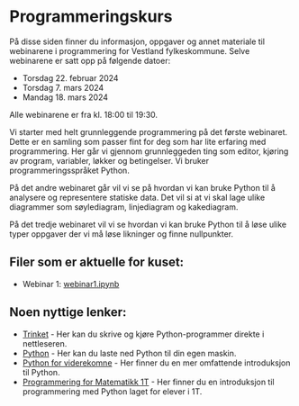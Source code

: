 # Programmeringskurs

På disse siden finner du informasjon, oppgaver og annet materiale til webinarene i programmering for Vestland fylkeskommune. Selve webinarene er satt opp på følgende datoer:

* Torsdag 22. februar 2024
* Torsdag 7. mars 2024
* Mandag 18. mars 2024

Alle webinarene er fra kl. 18:00 til 19:30.

Vi starter med helt grunnleggende programmering på det første webinaret. Dette er en samling som passer fint for deg som har lite erfaring med programmering. Her går vi gjennom grunnleggeden ting som editor, kjøring av program, variabler, løkker og betingelser. Vi bruker programmeringsspråket Python. 

På det andre webinaret går vil vi se på hvordan vi kan bruke Python til å analysere og representere statiske data. Det vil si at vi skal lage ulike diagrammer som søylediagram, linjediagram og kakediagram. 

På det tredje webinaret vil vi se hvordan vi kan bruke Python til å løse ulike typer oppgaver der vi må løse likninger og finne nullpunkter. 

## Filer som er aktuelle for kuset: 


<ul>
    <li>Webinar 1: <a href="programmer/webinar1.ipynb">webinar1.ipynb</a></li>
    <!--
    <li>Webinar 2: <a href="programmer/webinar2/webinar2.ipynb">webinar2.ipynb</a></li>
        <li>Webinar 3: <a href="programmer/webinar3.ipynb">webinar3.ipynb</a></li>
    -->
</ul>

 
## Noen nyttige lenker:

* [Trinket](https://trinket.io/) - Her kan du skrive og kjøre Python-programmer direkte i nettleseren.
* [Python](https://www.python.org/) - Her kan du laste ned Python til din egen maskin.
* [Python for viderekomne](https://docs.python.org/3/tutorial/index.html) - Her finner du en mer omfattende introduksjon til Python.
* [Programmering for Matematikk 1T](https://tork73.github.io/Matematikk1T/2Programmering/prorammering-inntro.html) - Her finner du en introduksjon til programmering med Python laget for elever i 1T. 

  

